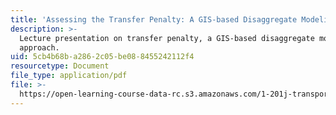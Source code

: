 ```yaml
---
title: 'Assessing the Transfer Penalty: A GIS-based Disaggregate Modeling Approach'
description: >-
  Lecture presentation on transfer penalty, a GIS-based disaggregate modeling
  approach.
uid: 5cb4b68b-a286-2c05-be08-8455242112f4
resourcetype: Document
file_type: application/pdf
file: >-
  https://open-learning-course-data-rc.s3.amazonaws.com/1-201j-transportation-systems-analysis-demand-and-economics-fall-2008/5cb4b68ba2862c05be088455242112f4_MIT1_201JF08_lec08.pdf
---
```

